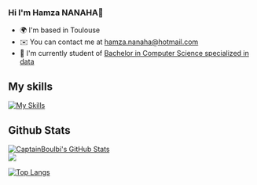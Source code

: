 <!--
**CaptainBoulbi/CaptainBoulbi** is a ✨ _special_ ✨ repository because its `README.md` (this file) appears on your GitHub profile.

Here are some ideas to get you started:

- 🔭 I’m currently working on ...
- 🌱 I’m currently learning ...
- 👯 I’m looking to collaborate on ...
- 🤔 I’m looking for help with ...
- 💬 Ask me about ...
- 📫 How to reach me: ...
- 😄 Pronouns: ...
- ⚡ Fun fact: ...
-->

### Hi I'm Hamza NANAHA👋

* 🌍  I'm based in Toulouse
* ✉️  You can contact me at [hamza.nanaha@hotmail.com](mailto:hamza.nanaha@hotmail.com)
* 🚀  I'm currently student of [Bachelor in Computer Science specialized in data](https://www.univ-tlse3.fr/but-specialite-informatique)

## My skills

[![My Skills](https://skillicons.dev/icons?i=html,css,cpp,bash,py,latex)](https://skillicons.dev)

## Github Stats

<a href="https://github.com/CaptainBoulbi">
  <img src="https://github-readme-stats.vercel.app/api?username=CaptainBoulbi&theme=great-gatsby&show_icons=true" alt="CaptainBoulbi's GitHub Stats" />
  <br>
  <img src="https://github-readme-stats.vercel.app/api/top-langs/?username=CaptainBoulbi&theme=great-gatsby" />
</a>

[![Top Langs](https://github-readme-stats.vercel.app/api/top-langs/?username=CaptainBoulbi&theme=great-gatsby)](https://github.com/anuraghazra/github-readme-stats)
